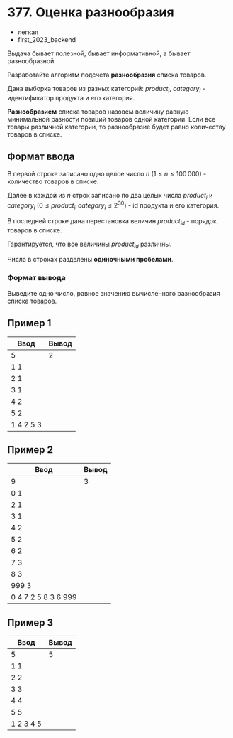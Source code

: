 # 377. Оценка разнообразия

- легкая
- first\_2023\_backend

Выдача бывает полезной, бывает информативной, а бывает разнообразной.

Разработайте алгоритм подсчета **разнообразия** списка товаров.

Дана выборка товаров из разных категорий: $product_{i}$, $category_{i}$ - идентификатор продукта и его категория.

**Разнообразием** списка товаров назовем величину равную минимальной разности позиций товаров одной категории. Если все товары различной категории, то разнообразие будет равно количеству товаров в списке.

## Формат ввода

В первой строке записано одно целое число $n$ $(1 \le n \le 100\,000)$ - количество товаров в списке.

Далее в каждой из $n$ строк записано по два целых числа $product_{i}$ и $category_{i}$ $(0 \le product_{i}, category_{i} \le 2^{30})$ - id продукта и его категория.

В последней строке дана перестановка величин $product_{id}$ - порядок товаров в списке.

Гарантируется, что все величины $product_{id}$ различны.

Числа в строках разделены **одиночными пробелами**.

### Формат вывода

Выведите одно число, равное значению вычисленного разнообразия списка товаров.

## Пример 1

Ввод      | Вывод
----------|------
5         | 2
1 1       |
2 1       |
3 1       |
4 2       |
5 2       |
1 4 2 5 3 |

## Пример 2

Ввод                | Вывод
--------------------|------
9                   | 3
0 1                 |
2 1                 |
3 1                 |
4 2                 |
5 2                 |
6 2                 |
7 3                 |
8 3                 |
999 3               |
0 4 7 2 5 8 3 6 999 |

## Пример 3

Ввод      | Вывод
----------|------
5         | 5
1 1       |
2 2       |
3 3       |
4 4       |
5 5       |
1 2 3 4 5 |
